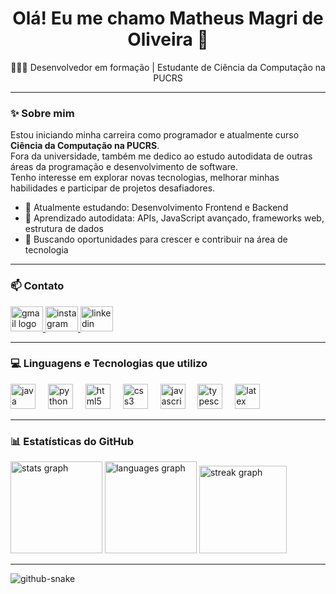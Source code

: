 

<h1 align="center">Olá! Eu me chamo Matheus Magri de Oliveira 👋</h1>

<p align="center">👨🏻‍💼 Desenvolvedor em formação | Estudante de Ciência da Computação na PUCRS</p>

---

### ✨ Sobre mim

Estou iniciando minha carreira como programador e atualmente curso **Ciência da Computação na PUCRS**.  
Fora da universidade, também me dedico ao estudo autodidata de outras áreas da programação e desenvolvimento de software.  
Tenho interesse em explorar novas tecnologias, melhorar minhas habilidades e participar de projetos desafiadores.

- 🌱 Atualmente estudando: Desenvolvimento Frontend e Backend
- 🧠 Aprendizado autodidata: APIs, JavaScript avançado, frameworks web, estrutura de dados
- 🎯 Buscando oportunidades para crescer e contribuir na área de tecnologia

---

### 📫 Contato

<div align="left">
  <a href="mailto:matheus.magri@edu.pucrs.br">
    <img src="https://raw.githubusercontent.com/maurodesouza/profile-readme-generator/master/src/assets/icons/social/gmail/default.svg" width="52" height="40" alt="gmail logo"  />
  </a> 
  <a href="https://www.instagram.com/matheus_md0/">
    <img src="https://raw.githubusercontent.com/maurodesouza/profile-readme-generator/master/src/assets/icons/social/instagram/default.svg" width="52" height="40" alt="instagram logo"  />
  </a>
  <a href="https://www.linkedin.com/in/matheus-magri-de-oliveira-3939982a9/">
    <img src="https://raw.githubusercontent.com/maurodesouza/profile-readme-generator/master/src/assets/icons/social/linkedin/default.svg" width="52" height="40" alt="linkedin logo"  />
  </a>
</div>

---

### 💻 Linguagens e Tecnologias que utilizo

<div align="left">
  <img src="https://cdn.jsdelivr.net/gh/devicons/devicon/icons/java/java-original.svg" height="40" alt="java logo"  />
  <img width="12" />
  <img src="https://cdn.jsdelivr.net/gh/devicons/devicon/icons/python/python-original.svg" height="40" alt="python logo"  />
  <img width="12" />
  <img src="https://cdn.jsdelivr.net/gh/devicons/devicon/icons/html5/html5-original.svg" height="40" alt="html5 logo"  />
  <img width="12" />
  <img src="https://cdn.jsdelivr.net/gh/devicons/devicon/icons/css3/css3-original.svg" height="40" alt="css3 logo"  />
  <img width="12" />
  <img src="https://cdn.jsdelivr.net/gh/devicons/devicon/icons/javascript/javascript-original.svg" height="40" alt="javascript logo"  />
  <img width="12" />
  <img src="https://cdn.jsdelivr.net/gh/devicons/devicon/icons/typescript/typescript-original.svg" height="40" alt="typescript logo"  />
  <img width="12" />
  <img src="https://cdn.jsdelivr.net/gh/devicons/devicon/icons/latex/latex-original.svg" height="40" alt="latex logo"  />
</div>

---

### 📊 Estatísticas do GitHub

<div align="left">
  <img src="https://github-readme-stats.vercel.app/api?username=matheusmopucrs&hide_title=false&hide_rank=false&show_icons=true&include_all_commits=true&count_private=true&disable_animations=false&theme=dracula&locale=en&hide_border=false&order=1" height="147" alt="stats graph"  />
  <img src="https://github-readme-stats.vercel.app/api/top-langs?username=matheusmopucrs&locale=en&hide_title=false&layout=compact&card_width=320&langs_count=5&theme=dracula&hide_border=false&order=2" height="147" alt="languages graph"  />
  <img src="https://streak-stats.demolab.com?user=matheusmopucrs&locale=en&mode=daily&theme=dracula&hide_border=false&border_radius=5&order=3" height="140" alt="streak graph"  />
</div>

---

<picture>
  <source media="(prefers-color-scheme: dark)" srcset="https://raw.githubusercontent.com/tobiasmeyhoefer/tobiasmeyhoefer/output/github-snake-dark.svg" />
  <source media="(prefers-color-scheme: light)" srcset="https://raw.githubusercontent.com/tobiasmeyhoefer/tobiasmeyhoefer/output/github-snake.svg" />
  <img alt="github-snake" src="https://raw.githubusercontent.com/tobiasmeyhoefer/tobiasmeyhoefer/output/github-snake.svg" />
</picture>
